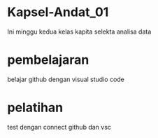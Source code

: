 # Kapsel-Andat_01
Ini minggu kedua kelas kapita selekta analisa data
# pembelajaran
belajar github dengan visual studio code
# pelatihan
test dengan connect github dan vsc
